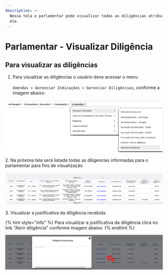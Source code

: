 ```yaml
---
description: >-
  Nessa tela o parlamentar pode visualizar todas as diligências atribuídas a
  ele.
---
```


# Parlamentar - Visualizar Diligência

## Para visualizar as diligências&#x20;

1. Para visualizar as diligências o usuário deve acessar o menu\
   \
   `Emendas > Gerenciar Indicações > Gerenciar Diligências`, conforme a imagem abaixo:

![](<../../.gitbook/assets/image (171).png>)

2\.  Na próxima tela será listada todas as diligencias informadas para o parlamentar para fins de visualização&#x20;

![](<../../.gitbook/assets/image (133).png>)

3\. Visualizar a justificativa da diligência recebida

{% hint style="info" %}
Para visualizar a justificativa da diligência clica no link "Abrir diligência" conforme imagem abaixo:
{% endhint %}

![](<../../.gitbook/assets/image (169) (1).png>)
